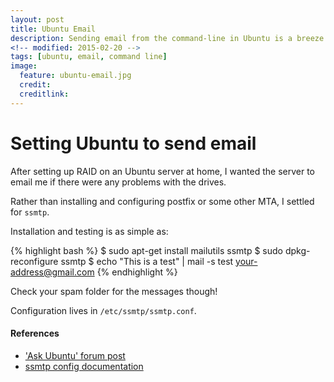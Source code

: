 ```yaml
---
layout: post
title: Ubuntu Email
description: Sending email from the command-line in Ubuntu is a breeze --- but there's just too many choices
<!-- modified: 2015-02-20 -->
tags: [ubuntu, email, command line]
image:
  feature: ubuntu-email.jpg
  credit:
  creditlink: 
---
```


# Setting Ubuntu to send email

After setting up RAID on an Ubuntu server at home, I wanted the server to email me if there were any problems with the drives.

Rather than installing and configuring postfix or some other MTA, I settled for `ssmtp`.

Installation and testing is as simple as:

{% highlight bash %}
$ sudo apt-get install mailutils ssmtp
$ sudo dpkg-reconfigure ssmtp
$ echo "This is a test" | mail -s test your-address@gmail.com
{% endhighlight %}

Check your spam folder for the messages though!

Configuration lives in `/etc/ssmtp/ssmtp.conf`.

#### References

* ['Ask Ubuntu' forum post](https://askubuntu.com/questions/7993/how-can-i-setup-a-mail-transfer-agent)
* [ssmtp config documentation](http://manpages.ubuntu.com/manpages/jaunty/man5/ssmtp.conf.5.html)
